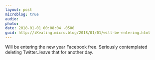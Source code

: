 ```yaml
---
layout: post
microblog: true
audio: 
photo: 
date: 2018-01-01 00:08:04 -0500
guid: http://iKeating.micro.blog/2018/01/01/will-be-entering.html
---
```

Will be entering the new year Facebook free.  Seriously contemplated deleting Twitter..leave that for another day.
